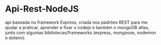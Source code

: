 # Api-Rest-NodeJS

api baseada no framework Express, criada nos padrões REST para me ajudar a praticar, aprender e fixar o nodejs e também  o mongoDB atlas, junto com algumas bibliotecas/frameworks
(express, mongoose, nodemon e dotenv).
